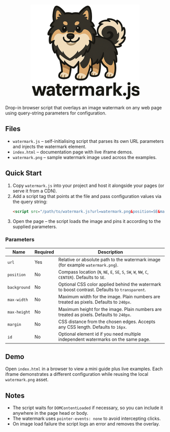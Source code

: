 <p align="center">
  <img src="watermark.png" height="300px" />
</p>

Drop-in browser script that overlays an image watermark on any web page using query-string parameters for configuration.

## Files

- `watermark.js` – self-initialising script that parses its own URL parameters and injects the watermark element.
- `index.html` – documentation page with live iframe demos.
- `watermark.png` – sample watermark image used across the examples.

## Quick Start

1. Copy `watermark.js` into your project and host it alongside your pages (or serve it from a CDN).
2. Add a script tag that points at the file and pass configuration values via the query string:
   ```html
   <script src="/path/to/watermark.js?url=watermark.png&position=SE&margin=24&background=rgba(18,24,60,0.6)&max-width=220"></script>
   ```
3. Open the page – the script loads the image and pins it according to the supplied parameters.

### Parameters

| Name         | Required | Description                                                                                     |
| ------------ | -------- | ----------------------------------------------------------------------------------------------- |
| `url`        | Yes      | Relative or absolute path to the watermark image (for example `watermark.png`).                 |
| `position`   | No       | Compass location (`N`, `NE`, `E`, `SE`, `S`, `SW`, `W`, `NW`, `C`, `CENTER`). Defaults to `SE`. |
| `background` | No       | Optional CSS color applied behind the watermark to boost contrast. Defaults to `transparent`.   |
| `max-width`  | No       | Maximum width for the image. Plain numbers are treated as pixels. Defaults to `240px`.          |
| `max-height` | No       | Maximum height for the image. Plain numbers are treated as pixels. Defaults to `240px`.         |
| `margin`     | No       | CSS distance from the chosen edges. Accepts any CSS length. Defaults to `16px`.                 |
| `id`         | No       | Optional element id if you need multiple independent watermarks on the same page.               |

## Demo

Open `index.html` in a browser to view a mini guide plus live examples. Each iframe demonstrates a different configuration while reusing the local `watermark.png` asset.

## Notes

- The script waits for `DOMContentLoaded` if necessary, so you can include it anywhere in the page head or body.
- The watermark uses `pointer-events: none` to avoid intercepting clicks.
- On image load failure the script logs an error and removes the overlay.
